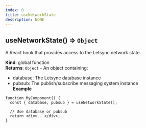 ```yaml
---
index: 0
title: useNetworkState
description: NONE
---
```

<a name="useNetworkState"></a>

## useNetworkState() ⇒ <code>Object</code>
A React hook that provides access to the Letsync network state.

**Kind**: global function  
**Returns**: <code>Object</code> - An object containing:
  - database: The Letsync database instance
  - pubsub: The publish/subscribe messaging system instance  
**Example**  
```tsx
function MyComponent() {
  const { database, pubsub } = useNetworkState();

  // Use database or pubsub
  return <div>...</div>;
}
```
